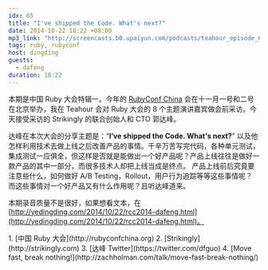 ```yaml
---
idx: 65
title: "I've shipped the Code. What's next?"
date: 2014-10-22 18:22 +08:00
mp3_link: "http://screencasts.b0.upaiyun.com/podcasts/teahour_episode_65.m4a"
tags: ruby, rubyconf
host: dingding
guests:
  - dafeng
duration: 18:22
---
```


本期是中国 Ruby 大会特辑一。今年的 [RubyConf China](http://rubyconfchina.org) 会在十一月一号和二号在北京举办，我在 Teahour 会对 Ruby 大会的 8 个主题演讲嘉宾做会前采访。今天接受采访的 Strikingly 的联合创始人和 CTO 郭达峰。

达峰在本次大会的分享主题是：“**I‘ve shipped the Code. What's next?**” 以及他怎样利用技术去做上线之后改善产品的事情。千辛万苦写完代码，各种单元测试，集成测试一应俱全，但这样是否就是能做出一个好产品呢？产品上线往往是做好一款产品的其中一部分，而很多技术人却把上线当成是终点。 产品上线前后究竟要注意些什么，如何做好 A/B Testing，Rollout，用户行为追踪等等这些事情呢？ 而这些事情对一个好产品又有什么作用呢？且听达峰道来。

本期录音质量不是很好，如果想看文本，在 [http://yedingding.com/2014/10/22/rcc2014-dafeng.html](http://yedingding.com/2014/10/22/rcc2014-dafeng.html)。

<section class="notes" markdown="1">
1. [中国 Ruby 大会](http://rubyconfchina.org)
2. [Strikingly](http://strikingly.com)
3. [达峰 Twitter](https://twitter.com/dfguo)
4. [Move fast, break nothing!](http://zachholman.com/talk/move-fast-break-nothing/)
</section>
